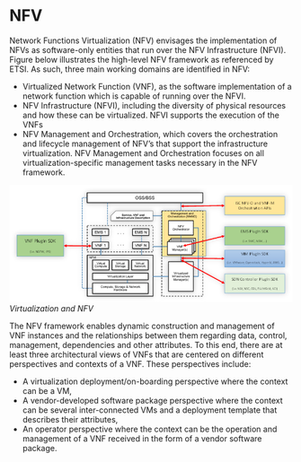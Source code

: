 # NFV

Network Functions Virtualization (NFV) envisages the implementation of NFVs as software-only entities that run over the NFV Infrastructure (NFVI). Figure below illustrates the high-level NFV framework as referenced by ETSI. As such, three main working domains are identified in NFV:   
* Virtualized Network Function (VNF), as the software implementation of a network function which is capable of running over the NFVI.
* NFV Infrastructure (NFVI), including the diversity of physical resources and how these can be virtualized. NFVI supports the execution of the VNFs
* NFV Management and Orchestration, which covers the orchestration and lifecycle management of NFV’s that support the infrastructure virtualization. NFV Management and Orchestration focuses on all virtualization-specific management tasks necessary in the NFV framework.  


![](./images/osc_nfv.png)  
*Virtualization and NFV*

The NFV framework enables dynamic construction and management of VNF instances and the relationships between them regarding data, control, management, dependencies and other attributes. To this end, there are at least three architectural views of VNFs that are centered on different perspectives and contexts of a VNF. These perspectives include:
*	A virtualization deployment/on-boarding perspective where the context can be a VM, 
*	A vendor-developed software package perspective where the context can be several inter-connected VMs and a deployment template that describes their attributes,
*	An operator perspective where the context can be the operation and management of a VNF received in the form of a vendor software package.
